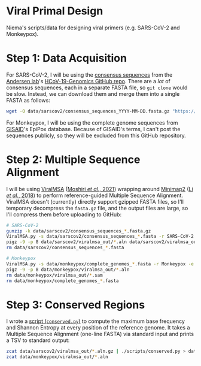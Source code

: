 # Viral Primal Design
Niema's scripts/data for designing viral primers (e.g. SARS-CoV-2 and Monkeypox).

# Step 1: Data Acquisition
For SARS-CoV-2, I will be using the [consensus sequences](https://github.com/andersen-lab/HCoV-19-Genomics/tree/master/consensus_sequences) from the [Andersen lab](https://andersen-lab.com/)'s [HCoV-19-Genomics GitHub repo](https://github.com/andersen-lab/HCoV-19-Genomics). There are a *lot* of consensus sequences, each in a separate FASTA file, so `git clone` would be slow. Instead, we can download them and merge them into a single FASTA as follows:

```bash
wget -O data/sarscov2/consensus_sequences_YYYY-MM-DD.fasta.gz "https://github.com/andersen-lab/HCoV-19-Genomics/releases/latest/download/consensus_sequences.fasta.gz"
```

For Monkeypox, I will be using the complete genome sequences from [GISAID](https://www.gisaid.org/)'s EpiPox database. Because of GISAID's terms, I can't post the sequences publicly, so they will be excluded from this GitHub repository.

# Step 2: Multiple Sequence Alignment
I will be using [ViralMSA](https://github.com/niemasd/ViralMSA) ([Moshiri *et al*., 2021](https://doi.org/10.1093/bioinformatics/btaa743)) wrapping around [Minimap2](https://github.com/lh3/minimap2) ([Li *et al*., 2018](https://doi.org/10.1093/bioinformatics/bty191)) to perform reference-guided Multiple Sequence Alignment. ViralMSA doesn't (currently) directly support gzipped FASTA files, so I'll temporary decompress the `fasta.gz` file, and the output files are large, so I'll compress them before uploading to GitHub:

```bash
# SARS-CoV-2
gunzip -k data/sarscov2/consensus_sequences_*.fasta.gz
ViralMSA.py -s data/sarscov2/consensus_sequences_*.fasta -r SARS-CoV-2 -e niemamoshiri@gmail.com -o data/sarscov2/viralmsa_out --omit_ref
pigz -9 -p 8 data/sarscov2/viralmsa_out/*.aln data/sarscov2/viralmsa_out/*.sam
rm data/sarscov2/consensus_sequences_*.fasta

# Monkeypox
ViralMSA.py -s data/monkeypox/complete_genomes_*.fasta -r Monkeypox -e niemamoshiri@gmail.com -o data/monkeypox/viralmsa_out --omit_ref
pigz -9 -p 8 data/monkeypox/viralmsa_out/*.aln
rm data/monkeypox/viralmsa_out/*.sam
rm data/monkeypox/complete_genomes_*.fasta
```

# Step 3: Conserved Regions
I wrote a [script (`conserved.py`)](scripts/conserved.py) to compute the maximum base frequency and Shannon Entropy at every position of the reference genome. It takes a Multiple Sequence Alignment (one-line FASTA) via standard input and prints a TSV to standard output:

```bash
zcat data/sarscov2/viralmsa_out/*.aln.gz | ./scripts/conserved.py > data/sarscov2/conserved_2022-07-22.tsv
zcat data/monkeypox/viralmsa_out/*.aln
```
